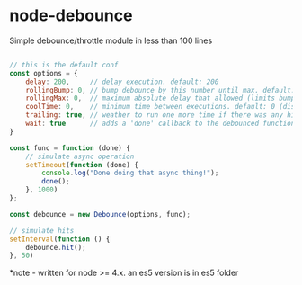 # node-debounce

Simple debounce/throttle module in less than 100 lines


``` javascript

// this is the default conf
const options = {
    delay: 200,     // delay execution. default: 200
    rollingBump: 0, // bump debounce by this number until max. default: 0 (disabled)
    rollingMax: 0,  // maximum absolute delay that allowed (limits bumps). default: 0 (disabled)
    coolTime: 0,    // minimum time between executions. default: 0 (disabled)
    trailing: true, // weather to run one more time if there was any hit while executing. default: true
    wait: true      // adds a 'done' callback to the debounced function. if false - 'done' is undefined!. default: true
}

const func = function (done) {
    // simulate async operation
    setTimeout(function (done) {
        console.log("Done doing that async thing!");
        done();
    }, 1000)
};

const debounce = new Debounce(options, func);

// simulate hits
setInterval(function () {
    debounce.hit();
}, 50)

```

*note - written for node >= 4.x. an es5 version is in es5 folder